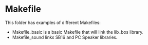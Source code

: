 # Makefile 

This folder has examples of different Makefiles:
* Makefile_basic is a basic Makefile that will link the lib_bos library.
* Makefile_sound links SB16 and PC Speaker libraries.

